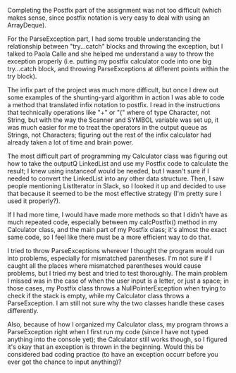 Completing the Postfix part of the assignment was not too difficult (which makes sense, since postfix notation is very easy to deal with using an ArrayDeque). 

For the ParseException part, I had some trouble understanding the relationship between "try...catch" blocks and throwing the exception, but I talked to Paola Calle and she helped me understand a way to throw the exception properly (i.e. putting my postfix calculator code into one big try...catch block, and throwing ParseExceptions at different points within the try block).

The infix part of the project was much more difficult, but once I drew out some examples of the shunting-yard algorithm in action I was able to code a method that translated infix notation to postfix. I read in the instructions that technically operations like "+" or "(" where of type Character, not String, but with the way the Scanner and SYMBOL variable was set up, it was much easier for me to treat the operators in the output queue as Strings, not Characters; figuring out the rest of the infix calculator had already taken a lot of time and brain power.

The most difficult part of programming my Calculator class was figuring out how to take the outputQ LinkedList and use my Postfix code to calculate the result; I knew using instanceof would be needed, but I wasn't sure if I needed to convert the LinkedList into any other data structure. Then, I saw people mentioning ListIterator in Slack, so I looked it up and decided to use that because it seemed to be the most effective strategy (I'm pretty sure I used it properly?). 

If I had more time, I would have made more methods so that I didn't have as much repeated code, especially between my calcPostfix() method in my Calculator class, and the main part of my Postfix class; it's almost the exact same code, so I feel like there must be a more efficient way to do that.

I tried to throw ParseExceptions wherever I thought the program would run into problems, especially for mismatched parentheses. I'm not sure if I caught all the places where mismatched parentheses would cause problems, but I tried my best and tried to test thoroughly. The main problem I missed was in the case of when the user input is a letter, or just a space; in those cases, my Postfix class throws a NullPointerException when trying to check if the stack is empty, while my Calculator class throws a ParseException. I am still not sure why the two classes handle these cases differently. 

Also, because of how I organized my Calculator class, my program throws a ParseException right when I first run my code (since I have not typed anything into the console yet); the Calculator still works though, so I figured it's okay that an exception is thrown in the beginning. Would this be considered bad coding practice (to have an exception occurr before you ever got the chance to input anything)?
